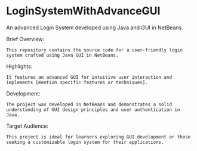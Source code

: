 # LoginSystemWithAdvanceGUI
An advanced Login System developed using Java and GUI in NetBeans.

Brief Overview: 

    This repository contains the source code for a user-friendly login system crafted using Java GUI in NetBeans.

Highlights: 
    
    It features an advanced GUI for intuitive user interaction and implements [mention specific features or techniques].

Development:
    
    The project was developed in NetBeans and demonstrates a solid understanding of GUI design principles and user authentication in Java.

Target Audience: 
      
    This project is ideal for learners exploring GUI development or those seeking a customizable login system for their applications.
